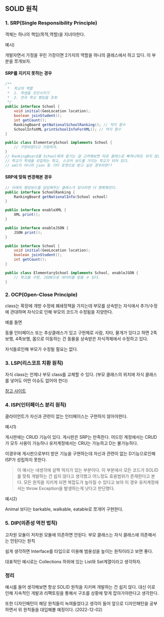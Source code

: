 ## SOLID 원칙

### 1. SRP(Single Responsibility Principle)

객체는 하나의 책임(목적,역할)을 지녀야한다.

예시) 

개발자면서 가정을 꾸린 가장이면 2가지의 역할을 하나의 클래스에서 하고 있다. 이 부분을 쪼개보자.

#### SRP를 지키지 못하는 경우
```java
/**
 *  학교의 역할
 *  1. 학생을 조인시키기
 *  2. 전국 학교 랭킹을 조회
 */
public interface School {
    void initial(GeoLocation location);
    boolean joinStudent();
    int getCount();
    RankingBoard getNationalSchoolRanking(); // 억지 함수
    SchoolInfoXML printSchoolInfoForXML(); // 억지 함수 
}

public class ElementarySchool implements School {
    // 구현되었다고 가정하자.
}
// RankingBoard를 School에게 맡기는 걸 고려해보면 따로 클래스로 빠져나와도 되지 않을까?
// 학교가 학생을 모집하는 학교, 스코어 보드를 가지는 학교가 되어 있다.
// xml이 아니라 json 등 기타 포맷으로 받고 싶은 경우라면!?
```

#### SRP에 맞춰 변경해본 경우
```java
// 아래의 랭킹보드를 담당해주는 클래스가 있다라면 더 명확해진다.
public interface SchoolRanking {
    RankingBoard getNationalInfo(School school)
}

public interface enableXML {
    XML print();
}

public interface enableJSON {
    JSON print();
}

public interface School {
    void initial(GeoLocation location);
    boolean joinStudent();
    int getCount();
}

public class ElementarySchool implements School, enableJSON {
    // 학교를 구현, JSON으로 데이터를 받을 수 있다.
}

```

### 2. OCP(Open-Close Principle)

class는 확장에 개방 수정에 폐쇄정책을 가지는데 부모를 상속받는 자식에서 추가/수정에 관대하며 자식으로 인해 부모의 코드가 수정됨을 지양한다.

예를 들면

동물 인터페이스 또는 추상클래스가 있고 구현체로 사람, 치타, 물개가 있다고 하면 2족보행, 4족보행, 몸으로 이동하는 건 동물을 상속받은 자식객체에서 수정하고 있다.

자식들로인해 부모가 수정될 필요는 없다.

### 3. LSP(리스코프 치환 원칙)

자식 class는 언제나 부모 class를 교체할 수 있다. (부모 클래스의 위치에 자식 클래스를 넣어도 어떤 이슈도 없어야 한다)

[참고 사이트](https://blog.itcode.dev/posts/2021/08/15/liskov-subsitution-principle)

### 4. ISP(인터페이스 분리 원칙)

클라이언트가 자신과 관련이 없는 인터페이스는 구현하지 않아야한다.

예시1)

 게시판에는 CRUD 기능이 있다. 게시판은 SRP는 만족한다. 어드민 계정에서는 CRUD가 모두 사용이 가능하나 유저계정에서는 CRU는 가능하고 D는 불가능하다. 

이경우에 게시판으로부터 받은 기능을 구현하는데 자신과 관련이 없는 D기능으로인해 ISP가 성립하지 못한다.
> 이 예시는 내생각에 살짝 억지가 있는 부분이다. 이 부분에서 모든 코드가 SOLID를 맞춰 개발하는 건 쉽지 않다고 생각했고 어느정도 효용범위가 존재한다고 본다. 모든 원칙을 지키게 되면 복잡도가 높아질 수 있다고 보아
> 이 경우 유저계정에서는 throw Exception을 발생하는게 낫다고 판단했다.

예시2)

Animal 보다는 barkable, walkable, eatable로 쪼개어 구현한다.

### 5. DIP(의존성 역전 법칙)

고차원 모듈이 저차원 모듈에 의존하면 안된다. 부모 클래스는 자식 클래스에 의존해서는 안된다는 원칙

쉽게 생각하면 Interface를 타입으로 이용해 범용성을 높이는 원칙이라고 보면 좋다.

대표적인 예시로는 Collections 하위에 있는 List와 Set계열이라고 생각하자.


### 정리

예시를 들어 생각해보면 항상 SOLID 원칙을 지키며 개발하는 건 쉽지 않다. 대신 이로인해 지속적인 개발과 리팩토링을 통해서 구조를 상황에 맞게 잡아가야한다고 생각한다.

또한 디자인패턴이 해당 원칙들이 녹여들었다고 생각이 들어 앞으로 디자인패턴을 공부하면서 위 원칙들을 대입해볼 예정이다. (2022-12-02)